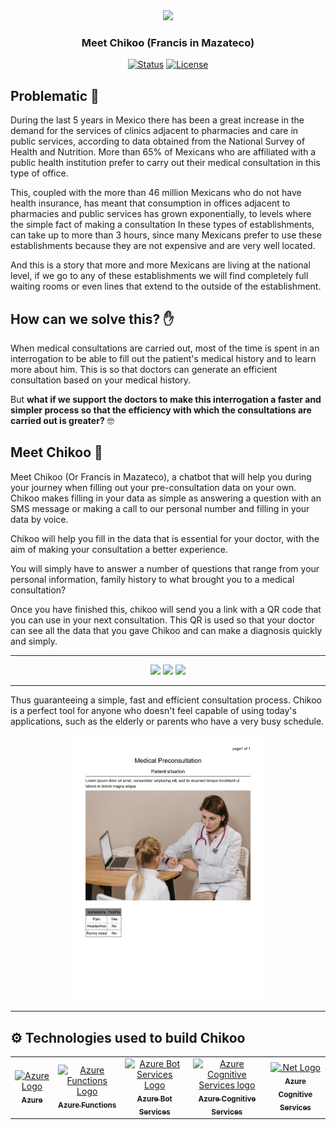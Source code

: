 <div align="center">
<img src="https://user-images.githubusercontent.com/57787993/160266262-6a293d91-d789-4af6-8b8c-61c251ea3542.png" width="200px"/>
</div>
<h3 align="center"> Meet Chikoo (Francis in Mazateco)</h3>

<div align="center">
    
[![Status](https://img.shields.io/badge/Status-Unactive-orange)]()
[![License](https://img.shields.io/badge/license-GNU-blue.svg)](/LICENSE)
    
</div>

## Problematic 🚩

During the last 5 years in Mexico there has been a great increase in the demand for the services of clinics adjacent to pharmacies and care in public services, according to data obtained from the National Survey of Health and Nutrition. More than 65% of Mexicans who are affiliated with a public health institution prefer to carry out their medical consultation in this type of office.

This, coupled with the more than 46 million Mexicans who do not have health insurance, has meant that consumption in offices adjacent to pharmacies and public services has grown exponentially, to levels where the simple fact of making a consultation In these types of establishments, can take up to more than 3 hours, since many Mexicans prefer to use these establishments because they are not expensive and are very well located.

And this is a story that more and more Mexicans are living at the national level, if we go to any of these establishments we will find completely full waiting rooms or even lines that extend to the outside of the establishment.


## How can we solve this? ✋

When medical consultations are carried out, most of the time is spent in an interrogation to be able to fill out the patient's medical history and to learn more about him. This is so that doctors can generate an efficient consultation based on your medical history.

But **what if we support the doctors to make this interrogation a faster and simpler process so that the efficiency with which the consultations are carried out is greater?** 🤓


## Meet Chikoo 💜

Meet Chikoo (Or Francis in Mazateco), a chatbot that will help you during your journey when filling out your pre-consultation data on your own. Chikoo makes filling in your data as simple as answering a question with an SMS message or making a call to our personal number and filling in your data by voice.

Chikoo will help you fill in the data that is essential for your doctor, with the aim of making your consultation a better experience.

You will simply have to answer a number of questions that range from your personal information, family history to what brought you to a medical consultation?

Once you have finished this, chikoo will send you a link with a QR code that you can use in your next consultation. This QR is used so that your doctor can see all the data that you gave Chikoo and can make a diagnosis quickly and simply.

---

<div align="center">
    <img src="https://github.com/OscarSantos98/Medical-preconsultation/blob/main/img/Phone%201.png" width="200px" />
    <img src="https://github.com/OscarSantos98/Medical-preconsultation/blob/main/img/Phone%202.png" width="200px" />
    <img src="https://github.com/OscarSantos98/Medical-preconsultation/blob/main/img/Phone%203.png" width="200px" />
</div>

---

Thus guaranteeing a simple, fast and efficient consultation process.
Chikoo is a perfect tool for anyone who doesn't feel capable of using today's applications, such as the elderly or parents who have a very busy schedule.

<div align="center">
    <img src="/img/demopdf.jpg" width="300px"/>
</div>

---

## ⚙ Technologies used to build Chikoo  <a name = "Technologies used to build chikoo"></a>

<!-- readme: collaborators,contributors -start -->
<table>
<tr>
    <td align="center">
        <a href="https://azure.microsoft.com/es-mx/">
            <img src="https://upload.wikimedia.org/wikipedia/commons/thumb/f/fa/Microsoft_Azure.svg/1200px-Microsoft_Azure.svg.png" width="100;" alt="Azure Logo"/>
            <br />
            <sub><b>Azure</b></sub>
        </a>
    </td>
    <td align="center">
        <a href="https://azure.microsoft.com/es-mx/services/functions/?ef_id=Cj0KCQjwyMiTBhDKARIsAAJ-9Vvjhzar3FxNFfjqde2Y7fOpOyyGEwF1r3fDOpsCC62XW8vWS6bhKQQaAjmEEALw_wcB%3AG%3As&OCID=AID2200215_SEM_Cj0KCQjwyMiTBhDKARIsAAJ-9Vvjhzar3FxNFfjqde2Y7fOpOyyGEwF1r3fDOpsCC62XW8vWS6bhKQQaAjmEEALw_wcB%3AG%3As&gclid=Cj0KCQjwyMiTBhDKARIsAAJ-9Vvjhzar3FxNFfjqde2Y7fOpOyyGEwF1r3fDOpsCC62XW8vWS6bhKQQaAjmEEALw_wcB">
            <img src="http://blogs.encamina.com/por-una-nube-sostenible/wp-content/uploads/sites/19/2018/03/Azure-Functions.png" width="100;" alt="Azure Functions Logo"/>
            <br />
            <sub><b>Azure Functions</b></sub>
        </a>
    </td>
    <td align="center">
        <a href="https://azure.microsoft.com/es-mx/services/bot-services/?&ef_id=Cj0KCQjwyMiTBhDKARIsAAJ-9VtZ2WVmpXPMLrJF0MUAjdFRovz685hTtlyFtOXx7z41sp7s9rn3AnQaAhFQEALw_wcB:G:s&OCID=AID2200215_SEM_Cj0KCQjwyMiTBhDKARIsAAJ-9VtZ2WVmpXPMLrJF0MUAjdFRovz685hTtlyFtOXx7z41sp7s9rn3AnQaAhFQEALw_wcB:G:s&gclid=Cj0KCQjwyMiTBhDKARIsAAJ-9VtZ2WVmpXPMLrJF0MUAjdFRovz685hTtlyFtOXx7z41sp7s9rn3AnQaAhFQEALw_wcB">
            <img src="https://azure.microsoft.com/svghandler/bot-services/?width=600&height=315" width="100;" alt="Azure Bot Services Logo"/>
            <br />
            <sub><b>Azure Bot Services</b></sub>
        </a>
    </td>
    <td align="center">
        <a href="https://azure.microsoft.com/es-mx/services/cognitive-services/?&ef_id=Cj0KCQjwyMiTBhDKARIsAAJ-9Vu3pKvRczF3HCaCWvDSgQDL31X7ZVBbunaXAcR8rrk5XIu3rzqQhbUaAhGeEALw_wcB:G:s&OCID=AID2200215_SEM_Cj0KCQjwyMiTBhDKARIsAAJ-9Vu3pKvRczF3HCaCWvDSgQDL31X7ZVBbunaXAcR8rrk5XIu3rzqQhbUaAhGeEALw_wcB:G:s&gclid=Cj0KCQjwyMiTBhDKARIsAAJ-9Vu3pKvRczF3HCaCWvDSgQDL31X7ZVBbunaXAcR8rrk5XIu3rzqQhbUaAhGeEALw_wcB">
            <img src="https://user-images.githubusercontent.com/57787993/166746018-f84a9c4e-a479-4af0-ac65-68e9de8983e4.png" width="100;" alt="Azure Cognitive Services logo"/>
            <br />
            <sub><b>Azure Cognitive Services</b></sub>
        </a>
    </td>
    <td align="center">
        <a href="https://dotnet.microsoft.com/en-us/">
            <img src="https://upload.wikimedia.org/wikipedia/commons/thumb/a/a3/.NET_Logo.svg/640px-.NET_Logo.svg.png" width="100;" alt=".Net Logo"/>
            <br />
            <sub><b>Azure Cognitive Services</b></sub>
        </a>
    </td>
  </tr>
</table>
<!-- readme: Technologies used to build azure-end -->



